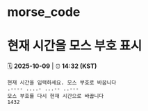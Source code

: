 # morse_code
# 현재 시간을 모스 부호 표시
<!-- MORSE_TIME_START -->
🗓️ **2025-10-09** | ⏰ **14:32 (KST)**

```
현재 시간을 입력하세요. 모스 부호로 바꿉니다
.---- ....- ...-- ..---
모스 부호를 다시 현재 시간으로 바꿉니다
1432
```
<!-- MORSE_TIME_END -->
